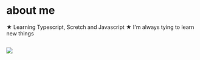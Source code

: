 # about me
★ Learning Typescript, Scretch and Javascript
★ I'm always tying to learn new things

##

<div>
<a href="https://twitter.com/kokichiqueimado?t=WcGZf019wgnFuhij2l6Bsw&s=09" target="_blank"><img src="https://img.shields.io/badge/Twitter-1DA1F2?style=for-the-badge&logo=twitter&logoColor=white" target="_blank"></a>


</div>

